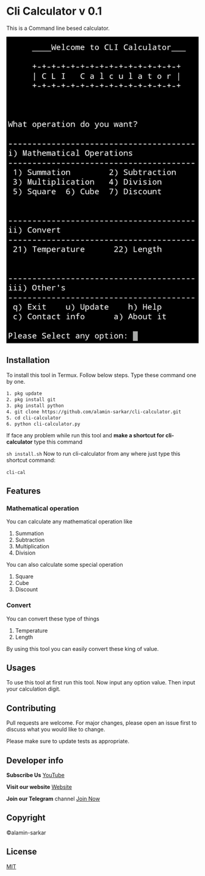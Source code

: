 # Cli Calculator v 0.1

This is a Command line besed calculator.     

![cli-calculator](/.lib/cli-calculator.png)


## Installation

To install this tool in Termux. Follow below steps.
Type these command one by one.
```
1. pkg update
2. pkg install git
3. pkg install python
4. git clone https://github.com/alamin-sarkar/cli-calculator.git
5. cd cli-calculator
6. python cli-calculator.py
```

If face any problem while run this tool and **make a shortcut for cli-calculator** type this command

`
sh install.sh
`
Now to run cli-calculator from any where just type this shortcut command: 

`cli-cal`



## Features

### Mathematical operation
You can calculate any mathematical operation like  
1. Summation
2. Subtraction
3. Multiplication
4. Division

You can also calculate some special operation
1. Square
2. Cube
3. Discount


### Convert
You can convert these type of things
1. Temperature
2. Length

By using this tool you can easily convert these king of value.   



## Usages

To use this tool at first run this tool. Now input any option value. 
Then input your calculation digit.

## Contributing
Pull requests are welcome. For major changes, please open an issue first to discuss what you would like to change.

Please make sure to update tests as appropriate.

## Developer info

**Subscribe Us**  [YouTube](https://www.youtube.com/channel/UCOBl9rXezNE5caIb1KeNiOg/)

**Visit our website** [Website](https://sci-techstudio.blogspot.com)

**Join our Telegram** channel [Join Now](https://t.me/scitechsolution)


## Copyright
©alamin-sarkar


## License
[MIT](https://choosealicense.com/licenses/mit/)



